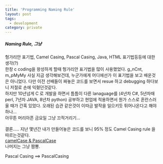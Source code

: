```yaml
---
title: 'Programming Naming Rule'
layout: post
tags:
  - development
category: private
---
```


##### Naming Rule, 그냥
헝가리안 표기법, Camel Casing, Pascal Casing, Java, HTML 표기법등등에 대한 생각(?)
<br>
한창 c coding을 왕성하게 할때 헝가리안 표기법을 많이 사용했었다.
g_nCnt, m_pMyMy 
사실 지금 생각해보건데, 누군가에게 어디에선가 이 표기법을 보고 배운것은 아니었다.
다만 이전 선배들이 짜놓은 코드를 보면서 resue 하고 debugging 하다보니 저절로 손에 익혔던것같다.
<br>
하지만 10년넘게 C 로 개발을 하면서 틈틈이 다른 lanaguage를 (4년차 C#, 5년차때 perl, 7년차 JAVA, 8년차 python) 
공부하고 현업에 적용하면서 뭔가 스스로 혼란스러울 때가 간혹 있었다.
오래된 습관 같은것이 이따금 발작을 일으키듯 튀어나온다고 해야하나...
<br>
아무튼 머리아픈 금요일 그냥 끄적거리기...
<br>
<br>
결론.....
지난 몇년간 내가 만들어놓은 코드를 보니 95% 정도 Camel Casing rule 을 따르는것같다.
<br>
[camelCase & PascalCase](http://zetawiki.com/wiki/%EC%B9%B4%EB%A9%9C%ED%91%9C%EA%B8%B0%EB%B2%95_camelCase,_%ED%8C%8C%EC%8A%A4%EC%B9%BC%ED%91%9C%EA%B8%B0%EB%B2%95_PascalCase "camelCase & PascalCase")
<br>
나머지는 그냥 짬뽕.

Pascal Casing ==> PascalCasing